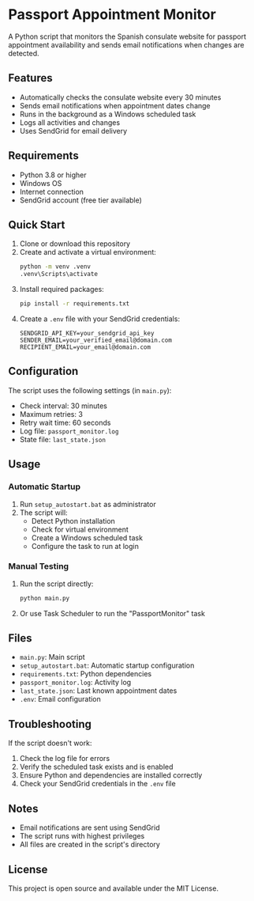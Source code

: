 # Passport Appointment Monitor

A Python script that monitors the Spanish consulate website for passport appointment availability and sends email notifications when changes are detected.

## Features

- Automatically checks the consulate website every 30 minutes
- Sends email notifications when appointment dates change
- Runs in the background as a Windows scheduled task
- Logs all activities and changes
- Uses SendGrid for email delivery

## Requirements

- Python 3.8 or higher
- Windows OS
- Internet connection
- SendGrid account (free tier available)

## Quick Start

1. Clone or download this repository
2. Create and activate a virtual environment:
   ```bash
   python -m venv .venv
   .venv\Scripts\activate
   ```
3. Install required packages:
   ```bash
   pip install -r requirements.txt
   ```
4. Create a `.env` file with your SendGrid credentials:
   ```
   SENDGRID_API_KEY=your_sendgrid_api_key
   SENDER_EMAIL=your_verified_email@domain.com
   RECIPIENT_EMAIL=your_email@domain.com
   ```

## Configuration

The script uses the following settings (in `main.py`):
- Check interval: 30 minutes
- Maximum retries: 3
- Retry wait time: 60 seconds
- Log file: `passport_monitor.log`
- State file: `last_state.json`

## Usage

### Automatic Startup

1. Run `setup_autostart.bat` as administrator
2. The script will:
   - Detect Python installation
   - Check for virtual environment
   - Create a Windows scheduled task
   - Configure the task to run at login

### Manual Testing

1. Run the script directly:
   ```bash
   python main.py
   ```
2. Or use Task Scheduler to run the "PassportMonitor" task

## Files

- `main.py`: Main script
- `setup_autostart.bat`: Automatic startup configuration
- `requirements.txt`: Python dependencies
- `passport_monitor.log`: Activity log
- `last_state.json`: Last known appointment dates
- `.env`: Email configuration

## Troubleshooting

If the script doesn't work:

1. Check the log file for errors
2. Verify the scheduled task exists and is enabled
3. Ensure Python and dependencies are installed correctly
4. Check your SendGrid credentials in the `.env` file

## Notes

- Email notifications are sent using SendGrid
- The script runs with highest privileges
- All files are created in the script's directory

## License

This project is open source and available under the MIT License. 